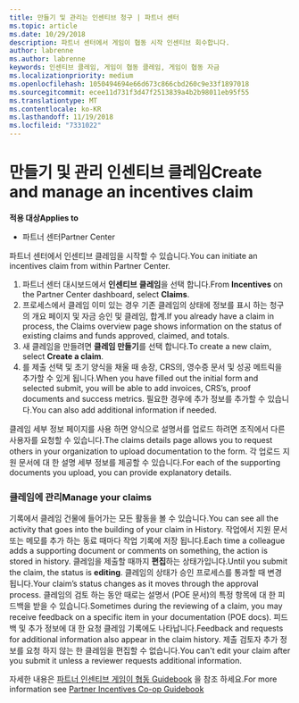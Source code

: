 ```yaml
---
title: 만들기 및 관리는 인센티브 청구 | 파트너 센터
ms.topic: article
ms.date: 10/29/2018
description: 파트너 센터에서 게임이 협동 시작 인센티브 회수합니다.
author: labrenne
ms.author: labrenne
keywords: 인센티브 클레임, 게임이 협동 클레임, 게임이 협동 자금
ms.localizationpriority: medium
ms.openlocfilehash: 1050494694e66d673c866cbd260c9e33f1897018
ms.sourcegitcommit: ecee11d731f3d47f2513839a4b2b98011eb95f55
ms.translationtype: MT
ms.contentlocale: ko-KR
ms.lasthandoff: 11/19/2018
ms.locfileid: "7331022"
---
```

# <a name="create-and-manage-an-incentives-claim"></a><span data-ttu-id="2e36b-104">만들기 및 관리 인센티브 클레임</span><span class="sxs-lookup"><span data-stu-id="2e36b-104">Create and manage an incentives claim</span></span>

**<span data-ttu-id="2e36b-105">적용 대상</span><span class="sxs-lookup"><span data-stu-id="2e36b-105">Applies to</span></span>**
- <span data-ttu-id="2e36b-106">파트너 센터</span><span class="sxs-lookup"><span data-stu-id="2e36b-106">Partner Center</span></span>

<span data-ttu-id="2e36b-107">파트너 센터에서 인센티브 클레임을 시작할 수 있습니다.</span><span class="sxs-lookup"><span data-stu-id="2e36b-107">You can initiate an incentives claim from within Partner Center.</span></span> 

1. <span data-ttu-id="2e36b-108">파트너 센터 대시보드에서 **인센티브** **클레임**을 선택 합니다.</span><span class="sxs-lookup"><span data-stu-id="2e36b-108">From **Incentives** on the Partner Center dashboard, select **Claims**.</span></span>
2.  <span data-ttu-id="2e36b-109">프로세스에서 클레임 이미 있는 경우 기존 클레임의 상태에 정보를 표시 하는 청구의 개요 페이지 및 자금 승인 및 클레임, 합계.</span><span class="sxs-lookup"><span data-stu-id="2e36b-109">If you already have a claim in process, the Claims overview page shows information on the status of existing claims and funds approved, claimed, and totals.</span></span>
3.  <span data-ttu-id="2e36b-110">새 클레임을 만들려면 **클레임 만들기**를 선택 합니다.</span><span class="sxs-lookup"><span data-stu-id="2e36b-110">To create a new claim, select **Create a claim**.</span></span>
4.  <span data-ttu-id="2e36b-111">를 제출 선택 및 초기 양식을 채울 때 송장, CRS의, 영수증 문서 및 성공 메트릭을 추가할 수 있게 됩니다.</span><span class="sxs-lookup"><span data-stu-id="2e36b-111">When you have filled out the initial form and selected submit, you will be able to add invoices, CRS’s, proof documents and success metrics.</span></span> <span data-ttu-id="2e36b-112">필요한 경우에 추가 정보를 추가할 수 있습니다.</span><span class="sxs-lookup"><span data-stu-id="2e36b-112">You can also add additional information if needed.</span></span>

<span data-ttu-id="2e36b-113">클레임 세부 정보 페이지를 사용 하면 양식으로 설명서를 업로드 하려면 조직에서 다른 사용자를 요청할 수 있습니다.</span><span class="sxs-lookup"><span data-stu-id="2e36b-113">The claims details page allows you to request others in your organization to upload documentation to the form.</span></span> <span data-ttu-id="2e36b-114">각 업로드 지원 문서에 대 한 설명 세부 정보를 제공할 수 있습니다.</span><span class="sxs-lookup"><span data-stu-id="2e36b-114">For each of the supporting documents you upload, you can provide explanatory details.</span></span> 

### <a name="manage-your-claims"></a><span data-ttu-id="2e36b-115">클레임에 관리</span><span class="sxs-lookup"><span data-stu-id="2e36b-115">Manage your claims</span></span>

<span data-ttu-id="2e36b-116">기록에서 클레임 건물에 들어가는 모든 활동을 볼 수 있습니다.</span><span class="sxs-lookup"><span data-stu-id="2e36b-116">You can see all the activity that goes into the building of your claim in History.</span></span> <span data-ttu-id="2e36b-117">작업에서 지원 문서 또는 메모를 추가 하는 동료 때마다 작업 기록에 저장 됩니다.</span><span class="sxs-lookup"><span data-stu-id="2e36b-117">Each time a colleague adds a supporting document or comments on something, the action is stored in history.</span></span> <span data-ttu-id="2e36b-118">클레임을 제출할 때까지 **편집**하는 상태가입니다.</span><span class="sxs-lookup"><span data-stu-id="2e36b-118">Until you submit the claim, the status is **editing**.</span></span> <span data-ttu-id="2e36b-119">클레임의 상태가 승인 프로세스를 통과할 때 변경 됩니다.</span><span class="sxs-lookup"><span data-stu-id="2e36b-119">Your claim’s status changes as it moves through the approval process.</span></span> <span data-ttu-id="2e36b-120">클레임의 검토 하는 동안 때로는 설명서 (POE 문서)의 특정 항목에 대 한 피드백을 받을 수 있습니다.</span><span class="sxs-lookup"><span data-stu-id="2e36b-120">Sometimes during the reviewing of a claim, you may receive feedback on a specific item in your documentation (POE docs).</span></span> <span data-ttu-id="2e36b-121">피드백 및 추가 정보에 대 한 요청 클레임 기록에도 나타납니다.</span><span class="sxs-lookup"><span data-stu-id="2e36b-121">Feedback and requests for additional information also appear in the claim history.</span></span> <span data-ttu-id="2e36b-122">제출 검토자 추가 정보를 요청 하지 않는 한 클레임을 편집할 수 없습니다.</span><span class="sxs-lookup"><span data-stu-id="2e36b-122">You can't edit your claim after you submit it unless a reviewer requests additional information.</span></span>

<span data-ttu-id="2e36b-123">자세한 내용은 [파트너 인센티브 게임이 협동 Guidebook](https://assets.microsoft.com/coop-guidebook.pdf) 을 참조 하세요.</span><span class="sxs-lookup"><span data-stu-id="2e36b-123">For more information see [Partner Incentives Co-op Guidebook](https://assets.microsoft.com/coop-guidebook.pdf)</span></span>
